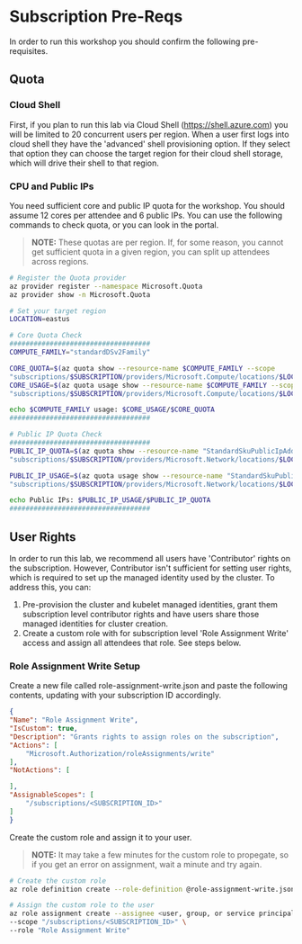 
# Subscription Pre-Reqs

In order to run this workshop you should confirm the following pre-requisites.

## Quota

### Cloud Shell

First, if you plan to run this lab via Cloud Shell (https://shell.azure.com) you will be limited to 20 concurrent users per region. When a user first logs into cloud shell they have the 'advanced' shell provisioning option. If they select that option they can choose the target region for their cloud shell storage, which will drive their shell to that region.

### CPU and Public IPs

You need sufficient core and public IP quota for the workshop. You should assume 12 cores per attendee and 6 public IPs. You can use the following commands to check quota, or you can look in the portal.

>**NOTE:** These quotas are per region. If, for some reason, you cannot get sufficient quota in a given region, you can split up attendees across regions.

```bash
# Register the Quota provider
az provider register --namespace Microsoft.Quota
az provider show -n Microsoft.Quota

# Set your target region
LOCATION=eastus

# Core Quota Check
###################################
COMPUTE_FAMILY="standardDSv2Family"

CORE_QUOTA=$(az quota show --resource-name $COMPUTE_FAMILY --scope 
"subscriptions/$SUBSCRIPTION/providers/Microsoft.Compute/locations/$LOCATION" -o tsv --query properties.limit.value)
CORE_USAGE=$(az quota usage show --resource-name $COMPUTE_FAMILY --scope 
"subscriptions/$SUBSCRIPTION/providers/Microsoft.Compute/locations/$LOCATION" -o tsv --query properties.usages.Value)

echo $COMPUTE_FAMILY usage: $CORE_USAGE/$CORE_QUOTA
###################################

# Public IP Quota Check
###################################
PUBLIC_IP_QUOTA=$(az quota show --resource-name "StandardSkuPublicIpAddresses" --scope 
"subscriptions/$SUBSCRIPTION/providers/Microsoft.Network/locations/$LOCATION" -o tsv --query properties.limit.value)

PUBLIC_IP_USAGE=$(az quota usage show --resource-name "StandardSkuPublicIpAddresses" --scope 
"subscriptions/$SUBSCRIPTION/providers/Microsoft.Network/locations/$LOCATION" -o tsv --query properties.usages.Value)

echo Public IPs: $PUBLIC_IP_USAGE/$PUBLIC_IP_QUOTA
###################################
```


## User Rights

In order to run this lab, we recommend all users have 'Contributor' rights on the subscription. However, Contributor isn't sufficient for setting user rights, which is required to set up the managed identity used by the cluster. To address this, you can:

1. Pre-provision the cluster and kubelet managed identities, grant them subscription level contributor rights and have users share those managed identities for cluster creation.
2. Create a custom role with for subscription level 'Role Assignment Write' access and assign all attendees that role. See steps below.

### Role Assignment Write Setup

Create a new file called role-assignment-write.json and paste the following contents, updating with your subscription ID accordingly.

```json
{
"Name": "Role Assignment Write",
"IsCustom": true,
"Description": "Grants rights to assign roles on the subscription",
"Actions": [
    "Microsoft.Authorization/roleAssignments/write"
],
"NotActions": [

],
"AssignableScopes": [
    "/subscriptions/<SUBSCRIPTION_ID>"
]
}
```

Create the custom role and assign it to your user.

>**NOTE:** It may take a few minutes for the custom role to propegate, so if you get an error on assignment, wait a minute and try again.

```bash
# Create the custom role
az role definition create --role-definition @role-assignment-write.json

# Assign the custom role to the user
az role assignment create --assignee <user, group, or service principal> \
--scope "/subscriptions/<SUBSCRIPTION_ID>" \
--role "Role Assignment Write"
```
